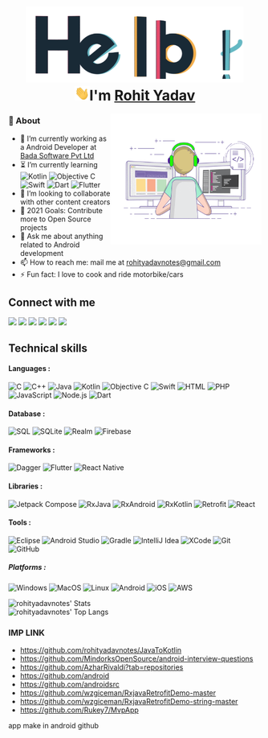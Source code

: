 <h1 align="center">
  <img src="assets/hello.gif" alt="hello-gif" height="150px">
  <br>
  <img src="assets/wave.gif" alt="waving hand" width="30px">I'm <a href="https://www.linkedin.com/in/rohit-yadav-say-hello/">Rohit Yadav</a>
</h1>

<img align="right" alt="GIF" src="assets/coding.gif" width="300px" height="260px"/>

### 🧐 About

- 🔭 I’m currently working as a Android Developer at [Bada Software Pvt Ltd](http://badasoftware.com/)
- ⏳ I’m currently learning
![Kotlin](https://img.shields.io/badge/-kotlin-333333?style=flat&logo=kotlin)
![Objective C](https://img.shields.io/badge/-Objective%20C-333333?style=flat&logo=apple)
![Swift](https://img.shields.io/badge/-Swift-333333?style=flat&logo=swift)
![Dart](https://img.shields.io/badge/-Dart-333333?style=flat&logo=dart)
![Flutter](http://img.shields.io/badge/-Flutter-333333?style=flat&logo=flutter)
- 👯 I’m looking to collaborate with other content creators
- 🥅 2021 Goals: Contribute more to Open Source projects
- 💬 Ask me about anything related to Android development  
- 📫 How to reach me: mail me at [rohityadavnotes@gmail.com](mailto:rohityadavnotes@gmail.com)
- ⚡ Fun fact: I love to cook and ride motorbike/cars

## Connect with me

[<img height="25" src="https://img.shields.io/badge/gmail-c14438?&style=flat&logo=gmail&logoColor=white">][gmail] 
[<img height="25" src="https://img.shields.io/badge/linkedin-blue.svg?&style=flat&logo=linkedin&logoColor=white" />][LinkedIn]
[<img height="25" src="https://img.shields.io/badge/Facebook-036be4.svg?&style=fflat&logo=facebook&logoColor=white">][Facebook]
[<img height="25" src="https://img.shields.io/badge/twitter-%231DA1F2.svg?&style=flat&logo=twitter&logoColor=white" />][Twitter]
[<img height="25" src="https://img.shields.io/badge/-Medium-000000.svg?&style=flat&logo=Medium&logoColor=white" />][Medium]
[<img height="25" src="https://img.shields.io/badge/-Stackoverflow-ffffff?style=flat&logo=stackoverflow" />][Stackoverflow]

[gmail]: mailto:rohityaddavnotes@gmail.com/
[Linkedin]: https://www.linkedin.com/in/rohit-yadav-say-hello/
[Facebook]: https://www.linkedin.com/in/rohit-yadav-say-hello/
[Twitter]: https://twitter.com/rohit24yadav
[Medium]: https://www.linkedin.com/in/rohit-yadav-say-hello/
[Stackoverflow]: https://www.linkedin.com/in/rohit-yadav-say-hello/

## Technical skills

#### Languages :

![C](https://img.shields.io/badge/-C-333333?style=flat&logo=c)
![C++](https://img.shields.io/badge/-C++-333333?style=flat&logo=c%2B%2B)
![Java](https://img.shields.io/badge/-Java-333333?style=flat&logo=java)
![Kotlin](https://img.shields.io/badge/-kotlin-333333?style=flat&logo=kotlin)
![Objective C](https://img.shields.io/badge/-Objective%20C-333333?style=flat&logo=apple)
![Swift](https://img.shields.io/badge/-Swift-333333?style=flat&logo=swift)
![HTML](https://img.shields.io/badge/-HTML-333333?style=flat&logo=html)
![PHP](https://img.shields.io/badge/-PHP-333333?style=flat&logo=php)
![JavaScript](https://img.shields.io/badge/-JavaScript-333333?style=flat&logo=javascript)
![Node.js](https://img.shields.io/badge/-Node.js-333333?style=flat&logo=node.js&logoColor=339933)
![Dart](https://img.shields.io/badge/-Dart-333333?style=flat&logo=dart)

#### Database :

![SQL](https://img.shields.io/badge/-SQL-333333?style=flat&logo=postgresql)
![SQLite](https://img.shields.io/badge/-SQLite-333333?style=flat&logo=sqlite)
![Realm](https://img.shields.io/badge/-Realm-333333?style=flat&logo=realm)
![Firebase](http://img.shields.io/badge/-Firebase-333333?style=flat&logo=firebase)

#### Frameworks :

![Dagger](http://img.shields.io/badge/-dagger-333333?style=flat&logo=android)
![Flutter](http://img.shields.io/badge/-Flutter-333333?style=flat&logo=flutter)
![React Native](http://img.shields.io/badge/-React%20Native-333333?style=flat&logo=react)

#### Libraries :

![Jetpack Compose](http://img.shields.io/badge/-Jetpack%20Compose-333333?style=flat&logo=android)
![RxJava](http://img.shields.io/badge/-RxJava-333333?style=flat&logo=reactivex)
![RxAndroid](http://img.shields.io/badge/-RxAndroid-333333?style=flat&logo=reactivex)
![RxKotlin](http://img.shields.io/badge/-RxKotlin-333333?style=flat&logo=reactivex)
![Retrofit](http://img.shields.io/badge/-Retrofit-333333?style=flat&logo=square)
![React](https://img.shields.io/badge/-React-333333?style=flat&logo=React&logoColor=61DAFB)

#### Tools :

![Eclipse](http://img.shields.io/badge/-eclipse-333333?style=flat&logo=eclipse)
![Android Studio](http://img.shields.io/badge/-Android%20Studio-333333?style=flat&logo=android-studio)
![Gradle](http://img.shields.io/badge/-Gradle-333333?style=flat&logo=gradle)
![IntelliJ Idea](http://img.shields.io/badge/-IntelliJ-333333?style=flat&logo=jetbrains)
![XCode](https://img.shields.io/badge/-XCode-333333?style=flat&logo=XCode&logoColor=1575F9)
![Git](https://img.shields.io/badge/-Git-333333?style=flat&logo=git&logoColor=F05032)
![GitHub](https://img.shields.io/badge/-GitHub-333333?style=flat&logo=github&logoColor=FFFFFF)

##### Platforms :

![Windows](http://img.shields.io/badge/-Windows-333333?style=flat&logo=windows)
![MacOS](http://img.shields.io/badge/-Mac%20OS-333333?style=flat&logo=apple)
![Linux](https://img.shields.io/badge/-Linux-333333?style=flat&logo=linux&logoColor=FCC624)
![Android](http://img.shields.io/badge/-Android-333333?style=flat&logo=android)
![iOS](http://img.shields.io/badge/-iOS-333333?style=flat&logo=apple)
![AWS](http://img.shields.io/badge/-AWS-333333?style=flat&logo=amazon)

<img src="https://github-readme-stats.vercel.app/api?username=rohityadavnotes" alt="rohityadavnotes' Stats" /><!-- Force inline -->
 <br>
<img src="https://github-readme-stats.vercel.app/api/top-langs/?username=rohityadavnotes" alt="rohityadavnotes' Top Langs" /> <!-- Force inline -->

### IMP LINK

- https://github.com/rohityadavnotes/JavaToKotlin
- https://github.com/MindorksOpenSource/android-interview-questions
- https://github.com/AzharRivaldi?tab=repositories
- https://github.com/android
- https://github.com/androidsrc
- https://github.com/wzgiceman/RxjavaRetrofitDemo-master
- https://github.com/wzgiceman/RxjavaRetrofitDemo-string-master
- https://github.com/Rukey7/MvpApp

app make in android github
